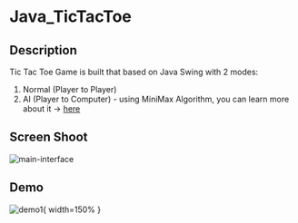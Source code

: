 # Java_TicTacToe
## Description
Tic Tac Toe Game is built that based on Java Swing with 2 modes:
1. Normal (Player to Player)
2. AI (Player to Computer) - using MiniMax Algorithm, you can learn more about it -> [here](https://www.stdio.vn/giai-thuat-lap-trinh/giai-thuat-tim-kiem-minimax-s1EVnH)
## Screen Shoot
![main-interface](https://live.staticflickr.com/65535/51003751780_187cc3c770_b.jpg)
## Demo
![demo1](https://lh3.googleusercontent.com/Px5ur9pnsCbTt1-YAXL3lodXyHnU7nZyNlAqRsqYtAzCJDHWXkUvRCJZfjJilX_Ikc8-41Tw1_QUKtOd05_sJ1LMguFrqYq4QMbgIbi3qIaYl4bRL88X0iiFDulAwIMkerRLL-MRvYl2LKS5T-AcKnIBNHAyzgYXkVEhE54LJRmsnfmu1JqpbxSFS8yoiGivcjWzNGB7RsrYF4GZGpwTB7lpiknhx0HfqXu00Qk_C3NFLuvn5FVqHcYOlEB7fbCUZKgpvj_WxfnG1eGnSK_5v_WIHTzkjAirHt3gfRaGlbQVZD5lyZtug7gviPh1z8ap4QIZK9Nfz8U1Th5o90nItfE8nD3vpvPNyC0U0p44PtPgV2RuB3tgdblRF3JVjEnH2Jm0o9cuDU9qWTp-kGmsMfDZnrj-yS1e2cH-96VU88LSzmfKk2oNERb7s4d84IL_pbi0y2HcKJzvcmboHoE4mm7dkIJK7inQ950t7QJG8zVrnrkfF_vHmdTBOHsMUv8-oDgu_8uUYIs4oFv_KImCFdwpdaMt0C_PD55oDZvlvFEMGIl_FwZJv50gg57PXlAKnXUgNhHUp1srxO-DUyipLbPd71qZ6DQzfy1q-qk5Mr22MW2C33RgaKcJjLfN_zX7XmAA_DndVgGCsJSgGhYCJHk9O_Z89PUdZY7RkgmSdAFsB6Pk_SWLFmbQGRobyuawezOHGerKB4nEFIwKjbXgiEc=w688-h390-no?authuser=3){ width=150% }

